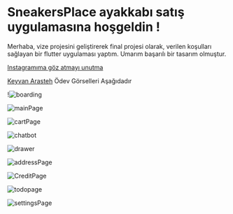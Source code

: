 # SneakersPlace ayakkabı satış uygulamasına hoşgeldin !

Merhaba, vize projesini geliştirerek final projesi olarak, verilen koşulları sağlayan bir flutter uygulaması yaptım. Umarım başarılı bir tasarım olmuştur.

[Instagramıma göz atmayı unutma](https://www.instagram.com/gokhankundala/)

[Keyvan Arasteh](https://github.com/keyvanarasteh)
Ödev Görselleri Aşağıdadır














!![boarding](https://github.com/gkhnkndl/vize-attempt-2/assets/148795426/9706def2-0bf4-4063-9e94-3c8ecbbdf512)

![mainPage](https://github.com/gkhnkndl/vize-attempt-2/assets/148795426/be7e9512-c720-4152-a227-9ff8a9767baa)

![cartPage](https://github.com/gkhnkndl/vize-attempt-2/assets/148795426/2e92fd8b-ad5f-4124-b962-454205059a4c)

![chatbot](https://github.com/gkhnkndl/vize-attempt-2/assets/148795426/7c875e81-9fab-45ac-bf23-bf2f4d8b0500)

![drawer](https://github.com/gkhnkndl/vize-attempt-2/assets/148795426/54c88801-c935-4603-aad7-954fba0260cc)

![addressPage](https://github.com/gkhnkndl/vize-attempt-2/assets/148795426/3f60bcfa-8553-42b4-bd69-ec58958df2f0)

![CreditPage](https://github.com/gkhnkndl/vize-attempt-2/assets/148795426/ff28d0cf-45d0-41b6-bd28-92a36c0c5542)

![todopage](https://github.com/gkhnkndl/vize-attempt-2/assets/148795426/c72f9e38-9f4d-469e-ac4c-a9aa3ae0c2a4)

![settingsPage](https://github.com/gkhnkndl/vize-attempt-2/assets/148795426/3d428f1e-8778-4fa4-a3f3-8daef234c5a8)
